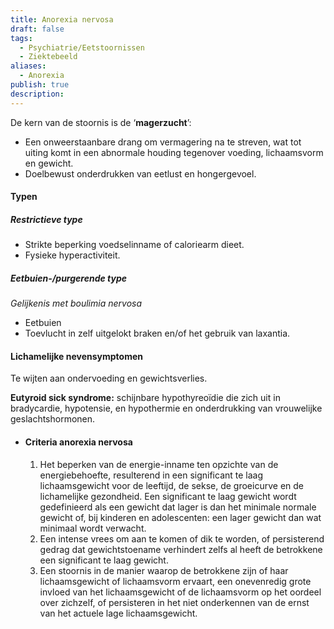 ```yaml
---
title: Anorexia nervosa
draft: false
tags:
  - Psychiatrie/Eetstoornissen
  - Ziektebeeld
aliases:
  - Anorexia
publish: true
description:
---
```

De kern van de stoornis is de ‘**magerzucht**’:

- Een onweerstaanbare drang om vermagering na te streven, wat tot uiting komt in een abnormale houding tegenover voeding, lichaamsvorm en gewicht.
- Doelbewust onderdrukken van eetlust en hongergevoel.

#### Typen
##### Restrictieve type
- Strikte beperking voedselinname of caloriearm dieet.
- Fysieke hyperactiviteit.

##### Eetbuien-/purgerende type
_Gelijkenis met boulimia nervosa_
- Eetbuien
- Toevlucht in zelf uitgelokt braken en/of het gebruik van laxantia.

#### Lichamelijke nevensymptomen

Te wijten aan ondervoeding en gewichtsverlies.

**Eutyroid sick syndrome:** schijnbare hypothyreoïdie die zich uit in bradycardie, hypotensie, en hypothermie en onderdrukking van vrouwelijke geslachtshormonen.

- #### Criteria anorexia nervosa
    1. Het beperken van de energie-inname ten opzichte van de energiebehoefte, resulterend in een significant te laag lichaamsgewicht voor de leeftijd, de sekse, de groeicurve en de lichamelijke gezondheid. Een significant te laag gewicht wordt gedefinieerd als een gewicht dat lager is dan het minimale normale gewicht of, bij kinderen en adolescenten: een lager gewicht dan wat minimaal wordt verwacht.
    2. Een intense vrees om aan te komen of dik te worden, of persisterend gedrag dat gewichts­toename verhindert zelfs al heeft de betrokkene een significant te laag gewicht.
    3. Een stoornis in de manier waarop de betrokkene zijn of haar lichaamsgewicht of lichaamsvorm ervaart, een onevenredig grote invloed van het lichaamsgewicht of de lichaamsvorm op het oordeel over zichzelf, of persisteren in het niet onderkennen van de ernst van het actuele lage lichaamsgewicht.